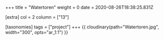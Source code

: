 +++
title = "Watertoren"
weight = 0
date = 2020-08-26T18:38:25.831Z

[extra]
col = 2
column = ["13"]

[taxonomies]
tags = ["project"]
+++
{{ cloudinary(path="Watertoren.jpg", width="300", opts="ar_1:1") }}
